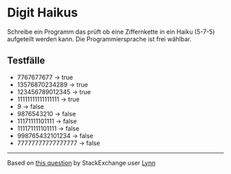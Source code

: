 # Digit Haikus
Schreibe ein Programm das prüft ob eine Ziffernkette in ein Haiku (5-7-5) aufgeteilt werden kann. Die Programmiersprache ist frei wählbar.

## Testfälle
 - 7767677677 → true
 - 13576870234289 → true
 - 123456789012345 → true
 - 11111111111111111 → true
 - 9 → false
 - 9876543210 → false
 - 11171111101111 → false
 - 111171111101111 → false
 - 998765432101234 → false
 - 77777777777777777 → false
 
---
Based on [this question](https://codegolf.stackexchange.com/questions/213850/is-it-a-digit-haiku) by StackExchange user [Lynn](https://codegolf.stackexchange.com/users/3852/lynn)
